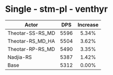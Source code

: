 # Single - stm-pl - venthyr
| Actor | DPS | Increase |
|---|:---:|:---:|
|Theotar-SS-RS_MD|5596|5.34%|
|Theotar-RS_MD_HA|5504|3.62%|
|Theotar-RP-RS_MD|5490|3.35%|
|Nadjia-RS|5387|1.42%|
|Base|5312|0.00%|

